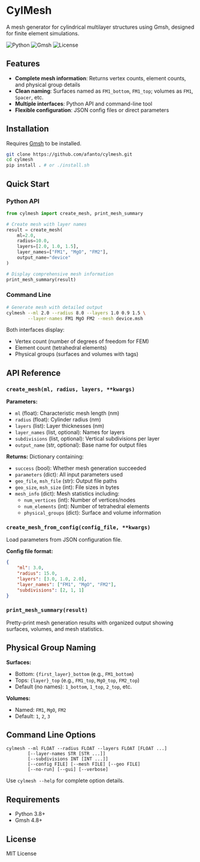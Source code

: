 # CylMesh

A mesh generator for cylindrical multilayer structures using Gmsh, designed for finite element simulations.

![Python](https://img.shields.io/badge/python-3.8+-blue.svg)
![Gmsh](https://img.shields.io/badge/gmsh-4.8+-green.svg)
![License](https://img.shields.io/badge/license-MIT-blue.svg)

## Features

- **Complete mesh information**: Returns vertex counts, element counts, and physical group details
- **Clean naming**: Surfaces named as `FM1_bottom`, `FM1_top`; volumes as `FM1`, `Spacer`, etc.
- **Multiple interfaces**: Python API and command-line tool
- **Flexible configuration**: JSON config files or direct parameters

## Installation

Requires [Gmsh](https://gmsh.info/) to be installed.

```bash
git clone https://github.com/afanto/cylmesh.git
cd cylmesh
pip install . # or ./install.sh
```

## Quick Start

### Python API

```python
from cylmesh import create_mesh, print_mesh_summary

# Create mesh with layer names
result = create_mesh(
    ml=2.0,
    radius=10.0,
    layers=[2.0, 1.0, 1.5],
    layer_names=["FM1", "MgO", "FM2"],
    output_name="device"
)

# Display comprehensive mesh information
print_mesh_summary(result)
```

### Command Line

```bash
# Generate mesh with detailed output
cylmesh --ml 2.0 --radius 8.0 --layers 1.0 0.9 1.5 \
        --layer-names FM1 MgO FM2 --mesh device.msh
```

Both interfaces display:
- Vertex count (number of degrees of freedom for FEM)
- Element count (tetrahedral elements)
- Physical groups (surfaces and volumes with tags)

## API Reference

### `create_mesh(ml, radius, layers, **kwargs)`

**Parameters:**
- `ml` (float): Characteristic mesh length (nm)
- `radius` (float): Cylinder radius (nm)
- `layers` (list): Layer thicknesses (nm)
- `layer_names` (list, optional): Names for layers
- `subdivisions` (list, optional): Vertical subdivisions per layer
- `output_name` (str, optional): Base name for output files

**Returns:**
Dictionary containing:
- `success` (bool): Whether mesh generation succeeded
- `parameters` (dict): All input parameters used
- `geo_file`, `msh_file` (str): Output file paths
- `geo_size`, `msh_size` (int): File sizes in bytes
- `mesh_info` (dict): Mesh statistics including:
  - `num_vertices` (int): Number of vertices/nodes
  - `num_elements` (int): Number of tetrahedral elements
  - `physical_groups` (dict): Surface and volume information

### `create_mesh_from_config(config_file, **kwargs)`

Load parameters from JSON configuration file.

**Config file format:**
```json
{
    "ml": 3.0,
    "radius": 15.0,
    "layers": [3.0, 1.0, 2.0],
    "layer_names": ["FM1", "MgO", "FM2"],
    "subdivisions": [2, 1, 1]
}
```

### `print_mesh_summary(result)`

Pretty-print mesh generation results with organized output showing surfaces, volumes, and mesh statistics.

## Physical Group Naming

**Surfaces:**
- Bottom: `{first_layer}_bottom` (e.g., `FM1_bottom`)
- Tops: `{layer}_top` (e.g., `FM1_top`, `MgO_top`, `FM2_top`)
- Default (no names): `1_bottom`, `1_top`, `2_top`, etc.

**Volumes:**
- Named: `FM1`, `MgO`, `FM2`
- Default: `1`, `2`, `3`

## Command Line Options

```
cylmesh --ml FLOAT --radius FLOAT --layers FLOAT [FLOAT ...]
        [--layer-names STR [STR ...]]
        [--subdivisions INT [INT ...]]
        [--config FILE] [--mesh FILE] [--geo FILE]
        [--no-run] [--gui] [--verbose]
```

Use `cylmesh --help` for complete option details.

## Requirements

- Python 3.8+
- Gmsh 4.8+

## License

MIT License